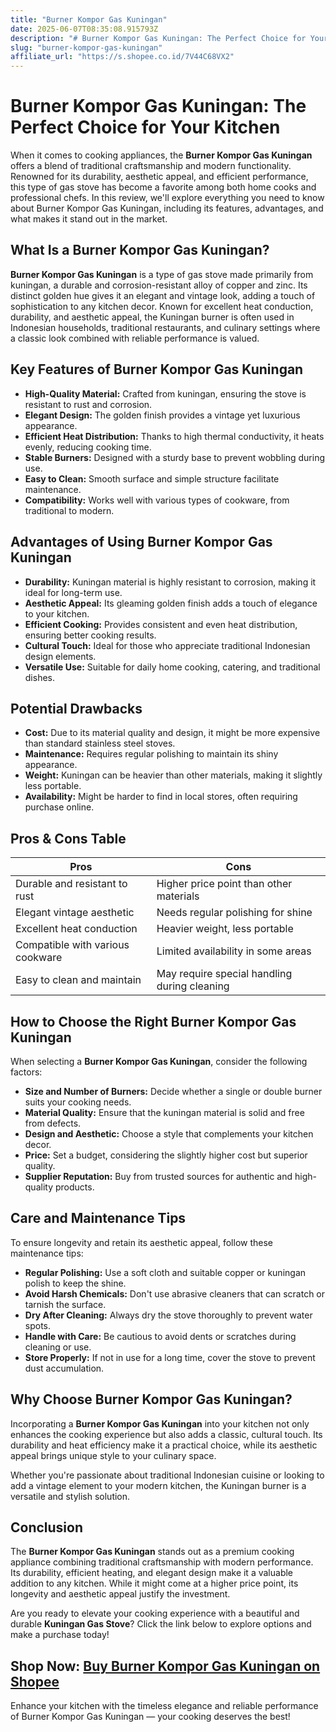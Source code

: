 ```yaml
---
title: "Burner Kompor Gas Kuningan"
date: 2025-06-07T08:35:08.915793Z
description: "# Burner Kompor Gas Kuningan: The Perfect Choice for Your Kitchen..."
slug: "burner-kompor-gas-kuningan"
affiliate_url: "https://s.shopee.co.id/7V44C68VX2"
---
```

# Burner Kompor Gas Kuningan: The Perfect Choice for Your Kitchen

When it comes to cooking appliances, the **Burner Kompor Gas Kuningan** offers a blend of traditional craftsmanship and modern functionality. Renowned for its durability, aesthetic appeal, and efficient performance, this type of gas stove has become a favorite among both home cooks and professional chefs. In this review, we'll explore everything you need to know about Burner Kompor Gas Kuningan, including its features, advantages, and what makes it stand out in the market.

## What Is a Burner Kompor Gas Kuningan?

**Burner Kompor Gas Kuningan** is a type of gas stove made primarily from kuningan, a durable and corrosion-resistant alloy of copper and zinc. Its distinct golden hue gives it an elegant and vintage look, adding a touch of sophistication to any kitchen decor. Known for excellent heat conduction, durability, and aesthetic appeal, the Kuningan burner is often used in Indonesian households, traditional restaurants, and culinary settings where a classic look combined with reliable performance is valued.

## Key Features of Burner Kompor Gas Kuningan

- **High-Quality Material:** Crafted from kuningan, ensuring the stove is resistant to rust and corrosion.
- **Elegant Design:** The golden finish provides a vintage yet luxurious appearance.
- **Efficient Heat Distribution:** Thanks to high thermal conductivity, it heats evenly, reducing cooking time.
- **Stable Burners:** Designed with a sturdy base to prevent wobbling during use.
- **Easy to Clean:** Smooth surface and simple structure facilitate maintenance.
- **Compatibility:** Works well with various types of cookware, from traditional to modern.

## Advantages of Using Burner Kompor Gas Kuningan

- **Durability:** Kuningan material is highly resistant to corrosion, making it ideal for long-term use.
- **Aesthetic Appeal:** Its gleaming golden finish adds a touch of elegance to your kitchen.
- **Efficient Cooking:** Provides consistent and even heat distribution, ensuring better cooking results.
- **Cultural Touch:** Ideal for those who appreciate traditional Indonesian design elements.
- **Versatile Use:** Suitable for daily home cooking, catering, and traditional dishes.

## Potential Drawbacks

- **Cost:** Due to its material quality and design, it might be more expensive than standard stainless steel stoves.
- **Maintenance:** Requires regular polishing to maintain its shiny appearance.
- **Weight:** Kuningan can be heavier than other materials, making it slightly less portable.
- **Availability:** Might be harder to find in local stores, often requiring purchase online.

## Pros & Cons Table

| Pros                                           | Cons                                           |
|------------------------------------------------|------------------------------------------------|
| Durable and resistant to rust                | Higher price point than other materials       |
| Elegant vintage aesthetic                     | Needs regular polishing for shine           |
| Excellent heat conduction                     | Heavier weight, less portable                |
| Compatible with various cookware              | Limited availability in some areas          |
| Easy to clean and maintain                     | May require special handling during cleaning|

## How to Choose the Right Burner Kompor Gas Kuningan

When selecting a **Burner Kompor Gas Kuningan**, consider the following factors:

- **Size and Number of Burners:** Decide whether a single or double burner suits your cooking needs.
- **Material Quality:** Ensure that the kuningan material is solid and free from defects.
- **Design and Aesthetic:** Choose a style that complements your kitchen decor.
- **Price:** Set a budget, considering the slightly higher cost but superior quality.
- **Supplier Reputation:** Buy from trusted sources for authentic and high-quality products.

## Care and Maintenance Tips

To ensure longevity and retain its aesthetic appeal, follow these maintenance tips:

- **Regular Polishing:** Use a soft cloth and suitable copper or kuningan polish to keep the shine.
- **Avoid Harsh Chemicals:** Don't use abrasive cleaners that can scratch or tarnish the surface.
- **Dry After Cleaning:** Always dry the stove thoroughly to prevent water spots.
- **Handle with Care:** Be cautious to avoid dents or scratches during cleaning or use.
- **Store Properly:** If not in use for a long time, cover the stove to prevent dust accumulation.

## Why Choose Burner Kompor Gas Kuningan?

Incorporating a **Burner Kompor Gas Kuningan** into your kitchen not only enhances the cooking experience but also adds a classic, cultural touch. Its durability and heat efficiency make it a practical choice, while its aesthetic appeal brings unique style to your culinary space.

Whether you're passionate about traditional Indonesian cuisine or looking to add a vintage element to your modern kitchen, the Kuningan burner is a versatile and stylish solution.

## Conclusion

The **Burner Kompor Gas Kuningan** stands out as a premium cooking appliance combining traditional craftsmanship with modern performance. Its durability, efficient heating, and elegant design make it a valuable addition to any kitchen. While it might come at a higher price point, its longevity and aesthetic appeal justify the investment.

Are you ready to elevate your cooking experience with a beautiful and durable **Kuningan Gas Stove**? Click the link below to explore options and make a purchase today!

## Shop Now: [Buy Burner Kompor Gas Kuningan on Shopee](https://s.shopee.co.id/7V44C68VX2)

Enhance your kitchen with the timeless elegance and reliable performance of Burner Kompor Gas Kuningan — your cooking deserves the best!